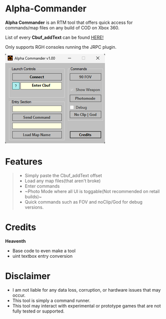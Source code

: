 # Alpha-Commander
**Alpha Commander** is an RTM tool that offers quick access for commands/map files on any build of COD on Xbox 360.

List of every **Cbuf_addText** can be found [HERE!](https://github.com/bandito52/all-COD-cats)

Only supports RGH consoles running the JRPC plugin.

![image](etc/v1_00-Image.png)

# Features

> - Simply paste the Cbuf_addText offset
> - Load any map files(that aren't broke)
> - Enter commands
> - ~Photo Mode where all UI is toggable(Not recommended on retail builds)~
> - Quick commands such as FOV and noClip/God for debug versions.

# Credits
**Heaventh** 
- Base code to even make a tool
- uint textbox entry conversion

# Disclaimer
- I am not liable for any data loss, corruption, or hardware issues that may occur.
- This tool is simply a command runner.
- This tool may interact with experimental or prototype games that are not fully tested or supported.
